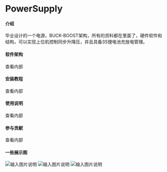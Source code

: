 # PowerSupply

#### 介绍
毕业设计的一个电源，BUCK-BOOST架构，所有的资料都在里面了，硬件软件和结构，可以实现上位机控制同步升降压，并且具备3S锂电池充放电管理。

#### 软件架构
查看内部


#### 安装教程
查看内部

#### 使用说明
查看内部

#### 参与贡献
查看内部


#### 一些展示图

![输入图片说明](https://images.gitee.com/uploads/images/2021/0601/134001_9cfb0a6d_7907609.png "图片1.png")
![输入图片说明](https://images.gitee.com/uploads/images/2021/0601/134010_d6e246bf_7907609.jpeg "图片2.jpg")
![输入图片说明](https://images.gitee.com/uploads/images/2021/0601/134018_94e11f71_7907609.jpeg "图片3.jpg")